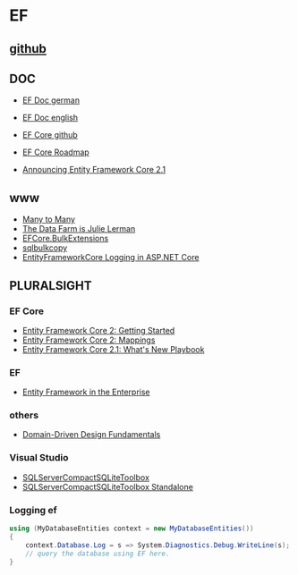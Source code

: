 # EF

## [github](https://github.com/aspnet/EntityFrameworkCore)

## DOC

* [EF Doc german](https://docs.microsoft.com/de-de/ef/)
* [EF Doc english](https://docs.microsoft.com/en-us/ef/)

* [EF Core github](https://github.com/aspnet/EntityFrameworkCore)
* [EF Core Roadmap](https://docs.microsoft.com/de-de/ef/core/what-is-new/roadmap)

* [Announcing Entity Framework Core 2.1](https://blogs.msdn.microsoft.com/dotnet/2018/05/30/announcing-entity-framework-core-2-1/)

## www

* [Many to Many](https://blog.oneunicorn.com/2017/09/25/many-to-many-relationships-in-ef-core-2-0-part-1-the-basics/)
* [The Data Farm is Julie Lerman](http://thedatafarm.com/)
* [EFCore.BulkExtensions](https://github.com/borisdj/EFCore.BulkExtensions?fbclid=IwAR17vvprPMUDclcX_8G4XBHn2rxCW1S1U4MT8VQghNXPrSZ6DWFfawgAsdU)
* [sqlbulkcopy](https://docs.microsoft.com/en-us/dotnet/api/system.data.sqlclient.sqlbulkcopy?fbclid=IwAR1kof-3s9izfiS-686tdbvlTrVb0plY2fTMaumS32GbmQlp1vRxA0aDCnA&view=netframework-4.7.2)
* [EntityFrameworkCore Logging in ASP.NET Core](https://wildermuth.com/2018/11/07/EntityFrameworkCore-Logging-in-ASP-NET-Core#disqus_thread)

## PLURALSIGHT

### EF Core

* [Entity Framework Core 2: Getting Started](https://app.pluralsight.com/library/courses/entity-framework-core-2-getting-started/table-of-contents)
* [Entity Framework Core 2: Mappings](https://app.pluralsight.com/library/courses/e-f-core-2-beyond-the-basics-mappings/table-of-contents)
* [Entity Framework Core 2.1: What's New Playbook](https://app.pluralsight.com/library/courses/playbook-ef-core-2-1-whats-new/table-of-contents)

### EF

* [Entity Framework in the Enterprise](https://app.pluralsight.com/library/courses/entity-framework-enterprise-update/table-of-contents)

### others
* [Domain-Driven Design Fundamentals](https://app.pluralsight.com/library/courses/domain-driven-design-fundamentals/table-of-contents)

### Visual Studio

* [SQLServerCompactSQLiteToolbox](https://marketplace.visualstudio.com/items?itemName=ErikEJ.SQLServerCompactSQLiteToolbox)
* [SQLServerCompactSQLiteToolbox Standalone](http://erikej.github.io/SqlCeToolbox/#three)

### Logging ef

```csharp
using (MyDatabaseEntities context = new MyDatabaseEntities())
{
    context.Database.Log = s => System.Diagnostics.Debug.WriteLine(s);
    // query the database using EF here.
}
```

